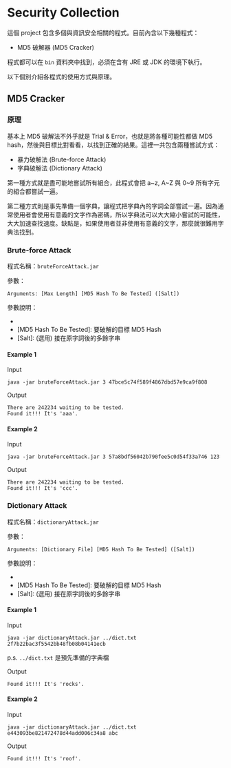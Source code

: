 # Security Collection

這個 project 包含多個與資訊安全相關的程式。目前內含以下幾種程式：

- MD5 破解器 (MD5 Cracker)

程式都可以在 `bin` 資料夾中找到，必須在含有 JRE 或 JDK 的環境下執行。

以下個別介紹各程式的使用方式與原理。

## MD5 Cracker

### 原理

基本上 MD5 破解法不外乎就是 Trial & Error，也就是將各種可能性都做 MD5 hash，然後與目標比對看看，以找到正確的結果。這裡一共包含兩種嘗試方式：

- 暴力破解法 (Brute-force Attack)
- 字典破解法 (Dictionary Attack)

第一種方式就是盡可能地嘗試所有組合，此程式會把 a~z, A~Z 與 0~9 所有字元的組合都嘗試一遍。

第二種方式則是事先準備一個字典，讓程式把字典內的字詞全部嘗試一遍。因為通常使用者會使用有意義的文字作為密碼，所以字典法可以大大縮小嘗試的可能性，大大加速查找速度。缺點是，如果使用者並非使用有意義的文字，那麼就很難用字典法找到。

### Brute-force Attack

程式名稱：`bruteForceAttack.jar`

參數：

```
Arguments: [Max Length] [MD5 Hash To Be Tested] ([Salt])
```

參數說明：
- [Max Length]: 嘗試字詞時的最長長度
- [MD5 Hash To Be Tested]: 要破解的目標 MD5 Hash
- [Salt]: (選用) 接在原字詞後的多餘字串

#### Example 1

Input
```
java -jar bruteForceAttack.jar 3 47bce5c74f589f4867dbd57e9ca9f808
```

Output
```
There are 242234 waiting to be tested.
Found it!!! It's 'aaa'.
```

#### Example 2

Input
```
java -jar bruteForceAttack.jar 3 57a8bdf56042b790fee5c0d54f33a746 123
```

Output
```
There are 242234 waiting to be tested.
Found it!!! It's 'ccc'.
```


### Dictionary Attack

程式名稱：`dictionaryAttack.jar`

參數：

```
Arguments: [Dictionary File] [MD5 Hash To Be Tested] ([Salt])
```

參數說明：
- [Dictionary File]: 字典檔位置
- [MD5 Hash To Be Tested]: 要破解的目標 MD5 Hash
- [Salt]: (選用) 接在原字詞後的多餘字串

#### Example 1

Input
```
java -jar dictionaryAttack.jar ../dict.txt 2f7b22bac3f5542bb48fb08b04141ecb
```

p.s. `../dict.txt` 是預先準備的字典檔

Output
```
Found it!!! It's 'rocks'.
```

#### Example 2

Input
```
java -jar dictionaryAttack.jar ../dict.txt e443093be821472478d44add006c34a8 abc
```

Output
```
Found it!!! It's 'roof'.
```
